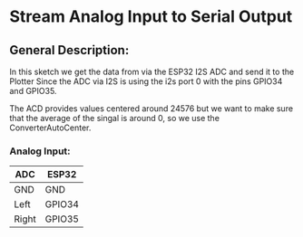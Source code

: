 
# Stream Analog Input to Serial Output

## General Description:

In this sketch we get the data from via the ESP32 I2S ADC and send it to the Plotter
Since the ADC via I2S is using the i2s port 0 with the pins GPIO34 and GPIO35.

The ACD provides values centered around 24576 but we want to make sure that the average of the singal is around 0, so we use the ConverterAutoCenter.

### Analog Input:

| ADC     |  ESP32
| --------| ---------------
| GND     |  GND
| Left    |  GPIO34
| Right   |  GPIO35


